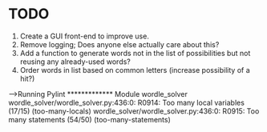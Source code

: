 # TODO

1. Create a GUI front-end to improve use.
2. Remove logging; Does anyone else actually care about this?
3. Add a function to generate words not in the list of possibilities but not reusing any already-used words?
4. Order words in list based on common letters (increase possibility of a hit?)

-->Running Pylint
************* Module wordle_solver
wordle_solver/wordle_solver.py:436:0: R0914: Too many local variables (17/15) (too-many-locals)
wordle_solver/wordle_solver.py:436:0: R0915: Too many statements (54/50) (too-many-statements)
